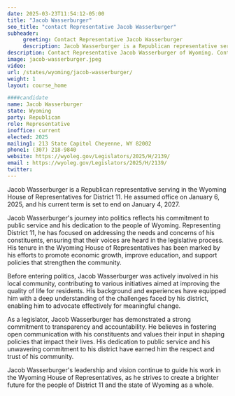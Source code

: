 ```yaml
---
date: 2025-03-23T11:54:12-05:00
title: "Jacob Wasserburger"
seo_title: "contact Representative Jacob Wasserburger"
subheader:
     greeting: Contact Representative Jacob Wasserburger
     description: Jacob Wasserburger is a Republican representative serving in the Wyoming House of Representatives for District 11. He assumed office on January 6, 2025, and his current term is set to end on January 4, 2027.
description: Contact Representative Jacob Wasserburger of Wyoming. Contact information for Jacob Wasserburger includes email address, phone number, and mailing address.
image: jacob-wasserburger.jpeg
video:
url: /states/wyoming/jacob-wasserburger/
weight: 1
layout: course_home

####candidate
name: Jacob Wasserburger
state: Wyoming
party: Republican
role: Representative
inoffice: current
elected: 2025
mailing1: 213 State Capitol Cheyenne, WY 82002
phone1: (307) 218-9840
website: https://wyoleg.gov/Legislators/2025/H/2139/
email : https://wyoleg.gov/Legislators/2025/H/2139/
twitter: 
---
```

Jacob Wasserburger is a Republican representative serving in the Wyoming House of Representatives for District 11. He assumed office on January 6, 2025, and his current term is set to end on January 4, 2027.

Jacob Wasserburger's journey into politics reflects his commitment to public service and his dedication to the people of Wyoming. Representing District 11, he has focused on addressing the needs and concerns of his constituents, ensuring that their voices are heard in the legislative process. His tenure in the Wyoming House of Representatives has been marked by his efforts to promote economic growth, improve education, and support policies that strengthen the community.

Before entering politics, Jacob Wasserburger was actively involved in his local community, contributing to various initiatives aimed at improving the quality of life for residents. His background and experiences have equipped him with a deep understanding of the challenges faced by his district, enabling him to advocate effectively for meaningful change.

As a legislator, Jacob Wasserburger has demonstrated a strong commitment to transparency and accountability. He believes in fostering open communication with his constituents and values their input in shaping policies that impact their lives. His dedication to public service and his unwavering commitment to his district have earned him the respect and trust of his community.

Jacob Wasserburger's leadership and vision continue to guide his work in the Wyoming House of Representatives, as he strives to create a brighter future for the people of District 11 and the state of Wyoming as a whole.
